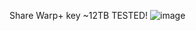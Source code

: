 Share Warp+ key ~12TB TESTED!
![image](https://github.com/VuJohn123/Free-Warp--Key/assets/129595078/687306a8-8f2c-4842-b888-5479c7f7703c)
